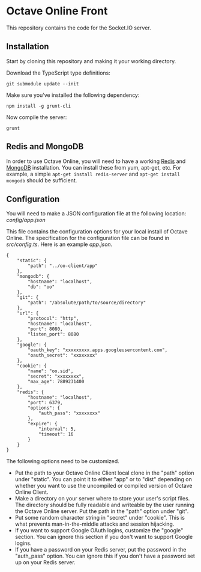 Octave Online Front
===================

This repository contains the code for the Socket.IO server.

## Installation

Start by cloning this repository and making it your working directory.

Download the TypeScript type definitions:

	git submodule update --init

Make sure you've installed the following dependency:

	npm install -g grunt-cli

Now compile the server:

	grunt

## Redis and MongoDB

In order to use Octave Online, you will need to have a working [Redis](http://redis.io/) and [MongoDB](http://www.mongodb.org/) installation.  You can install these from yum, apt-get, etc.  For example, a simple `apt-get install redis-server` and `apt-get install mongodb` should be sufficient.

## Configuration

You will need to make a JSON configuration file at the following location: *config/app.json*

This file contains the configuration options for your local install of Octave Online.  The specification for the configuration file can be found in *src/config.ts*.  Here is an example *app.json*.

	{
		"static": {
			"path": "../oo-client/app"
		},
		"mongodb": {
			"hostname": "localhost",
			"db": "oo"
		},
		"git": {
			"path": "/absolute/path/to/source/directory"
		},
		"url": {
			"protocol": "http",
			"hostname": "localhost",
			"port": 8080,
			"listen_port": 8080
		},
		"google": {
			"oauth_key": "xxxxxxxxx.apps.googleusercontent.com",
			"oauth_secret": "xxxxxxxx"
		},
		"cookie": {
			"name": "oo.sid",
			"secret": "xxxxxxxx",
			"max_age": 7889231400
		},
		"redis": {
			"hostname": "localhost",
			"port": 6379,
			"options": {
				"auth_pass": "xxxxxxxx"
			},
			"expire": {
				"interval": 5,
				"timeout": 16
			}
		}
	}

The following options need to be customized.

 - Put the path to your Octave Online Client local clone in the "path" option under "static".  You can point it to either "app" or to "dist" depending on whether you want to use the uncompiled or compiled version of Octave Online Client.
 - Make a directory on your server where to store your user's script files.  The directory should be fully readable and writeable by the user running the Octave Online server.  Put the path in the "path" option under "git".
 - Put some random character string in "secret" under "cookie".  This is what prevents man-in-the-middle attacks and session hijacking.
 - If you want to support Google OAuth logins, customize the "google" section.  You can ignore this section if you don't want to support Google logins.
 - If you have a password on your Redis server, put the password in the "auth_pass" option.  You can ignore this if you don't have a password set up on your Redis server.
